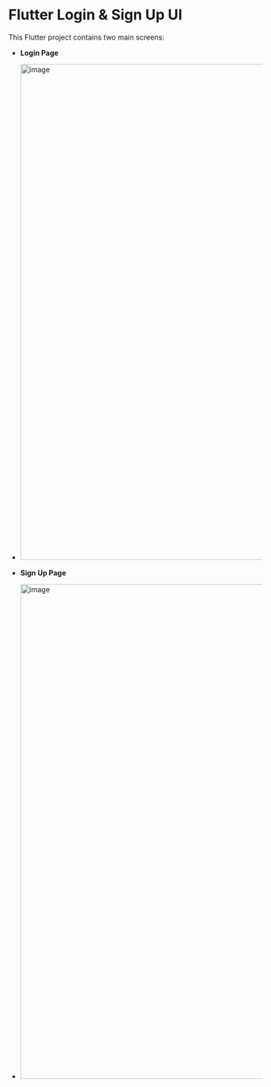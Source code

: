 # Flutter Login & Sign Up UI

This Flutter project contains two main screens:

- **Login Page**
- <img width="547" height="983" alt="image" src="https://github.com/user-attachments/assets/b4c3cb89-826f-45c6-8a29-96d76f9521e4" />

- **Sign Up Page**
- <img width="555" height="981" alt="image" src="https://github.com/user-attachments/assets/f3ffd51c-0b05-4a03-bf76-8a18d0eca95b" />
